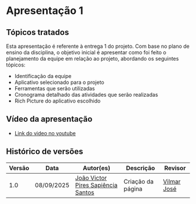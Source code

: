 # Apresentação 1

## Tópicos tratados

Esta apresentação é referente à entrega 1 do projeto. Com base no plano de ensino da disciplina, o objetivo inicial é apresentar como foi feito o planejamento da equipe em relação ao projeto, abordando os seguintes tópicos:

- Identificação da equipe
- Aplicativo selecionado para o projeto
- Ferramentas que serão utilizadas
- Cronograma detalhado das atividades que serão realizadas
- Rich Picture do aplicativo escolhido

## Vídeo da apresentação

- [Link do video no youtube](https://www.youtube.com/watch?v=Quyhjf1USRs)

## Histórico de versões

| Versão       | Data | Autor(es)                            | Descrição                | Revisor |
|------------|--------|--------------------------------------|--------------------------|---------|
| 1.0 | 08/09/2025    | [João Victor Pires Sapiência Santos](https://github.com/JoaoSapiencia)   | Criação da página | [Vilmar José](https://github.com/VilmarFagundes)

